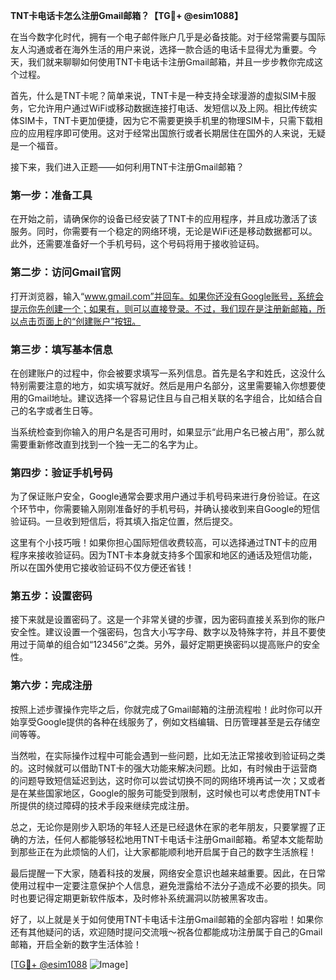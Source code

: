 **TNT卡电话卡怎么注册Gmail邮箱？【TG💪+ @esim1088】**

在当今数字化时代，拥有一个电子邮件账户几乎是必备技能。对于经常需要与国际友人沟通或者在海外生活的用户来说，选择一款合适的电话卡显得尤为重要。今天，我们就来聊聊如何使用TNT卡电话卡注册Gmail邮箱，并且一步步教你完成这个过程。

首先，什么是TNT卡呢？简单来说，TNT卡是一种支持全球漫游的虚拟SIM卡服务，它允许用户通过WiFi或移动数据连接打电话、发短信以及上网。相比传统实体SIM卡，TNT卡更加便捷，因为它不需要更换手机里的物理SIM卡，只需下载相应的应用程序即可使用。这对于经常出国旅行或者长期居住在国外的人来说，无疑是一个福音。

接下来，我们进入正题——如何利用TNT卡注册Gmail邮箱？

### 第一步：准备工具

在开始之前，请确保你的设备已经安装了TNT卡的应用程序，并且成功激活了该服务。同时，你需要有一个稳定的网络环境，无论是WiFi还是移动数据都可以。此外，还需要准备好一个手机号码，这个号码将用于接收验证码。

### 第二步：访问Gmail官网

打开浏览器，输入“www.gmail.com”并回车。如果你还没有Google账号，系统会提示你先创建一个；如果有，则可以直接登录。不过，我们现在是注册新邮箱，所以点击页面上的“创建账户”按钮。

### 第三步：填写基本信息

在创建账户的过程中，你会被要求填写一系列信息。首先是名字和姓氏，这没什么特别需要注意的地方，如实填写就好。然后是用户名部分，这里需要输入你想要使用的Gmail地址。建议选择一个容易记住且与自己相关联的名字组合，比如结合自己的名字或者生日等。

当系统检查到你输入的用户名是否可用时，如果显示“此用户名已被占用”，那么就需要重新修改直到找到一个独一无二的名字为止。

### 第四步：验证手机号码

为了保证账户安全，Google通常会要求用户通过手机号码来进行身份验证。在这个环节中，你需要输入刚刚准备好的手机号码，并确认接收到来自Google的短信验证码。一旦收到短信后，将其填入指定位置，然后提交。

这里有个小技巧哦！如果你担心国际短信收费较高，可以选择通过TNT卡的应用程序来接收验证码。因为TNT卡本身就支持多个国家和地区的通话及短信功能，所以在国外使用它接收验证码不仅方便还省钱！

### 第五步：设置密码

接下来就是设置密码了。这是一个非常关键的步骤，因为密码直接关系到你的账户安全性。建议设置一个强密码，包含大小写字母、数字以及特殊字符，并且不要使用过于简单的组合如“123456”之类。另外，最好定期更换密码以提高账户的安全性。

### 第六步：完成注册

按照上述步骤操作完毕之后，你就完成了Gmail邮箱的注册流程啦！此时你可以开始享受Google提供的各种在线服务了，例如文档编辑、日历管理甚至是云存储空间等等。

当然啦，在实际操作过程中可能会遇到一些问题，比如无法正常接收到验证码之类的。这时候就可以借助TNT卡的强大功能来解决问题。比如，有时候由于运营商的问题导致短信延迟到达，这时你可以尝试切换不同的网络环境再试一次；又或者是在某些国家地区，Google的服务可能受到限制，这时候也可以考虑使用TNT卡所提供的绕过障碍的技术手段来继续完成注册。

总之，无论你是刚步入职场的年轻人还是已经退休在家的老年朋友，只要掌握了正确的方法，任何人都能够轻松地用TNT卡电话卡注册Gmail邮箱。希望本文能帮助到那些正在为此烦恼的人们，让大家都能顺利地开启属于自己的数字生活旅程！

最后提醒一下大家，随着科技的发展，网络安全意识也越来越重要。因此，在日常使用过程中一定要注意保护个人信息，避免泄露给不法分子造成不必要的损失。同时也要记得定期更新软件版本，及时修补系统漏洞以防被黑客攻击。

好了，以上就是关于如何使用TNT卡电话卡注册Gmail邮箱的全部内容啦！如果你还有其他疑问的话，欢迎随时提问交流哦～祝各位都能成功注册属于自己的Gmail邮箱，开启全新的数字生活体验！

[[TG💪+ @esim1088](https://t.me/s/esim1088) ![Image](https://i.postimg.cc/4NQfJmqS/Snipaste-2025-05-13-00-14-12.png)]